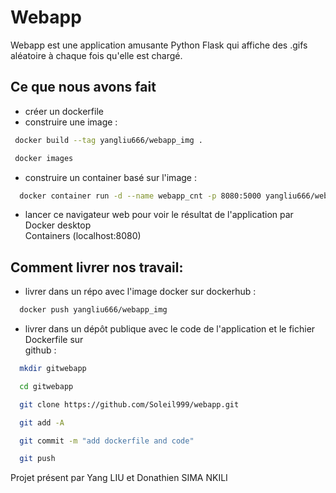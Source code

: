 # Webapp


Webapp est une application amusante Python Flask qui affiche des .gifs aléatoire à chaque fois qu'elle est chargé.


## Ce que nous avons fait 

- créer un dockerfile
- construire une image : 
```sh
 docker build --tag yangliu666/webapp_img .
```
```sh
 docker images
```
- construire un container basé sur l'image :
```sh
  docker container run -d --name webapp_cnt -p 8080:5000 yangliu666/webapp_img
```
- lancer ce navigateur web pour voir le résultat de l'application par Docker desktop   
  Containers (localhost:8080)

## Comment livrer nos travail:
- livrer dans un répo avec l'image docker sur dockerhub :
```sh
  docker push yangliu666/webapp_img
```
- livrer dans un dépôt publique avec le code de l'application et le fichier Dockerfile sur  
  github :
```sh
  mkdir gitwebapp
```
```sh
  cd gitwebapp
```
```sh
  git clone https://github.com/Soleil999/webapp.git
```
```sh
  git add -A
```
```sh
  git commit -m "add dockerfile and code"
```
```sh
  git push
```

 Projet présent par Yang LIU et Donathien SIMA NKILI
  
  
  
  
 

